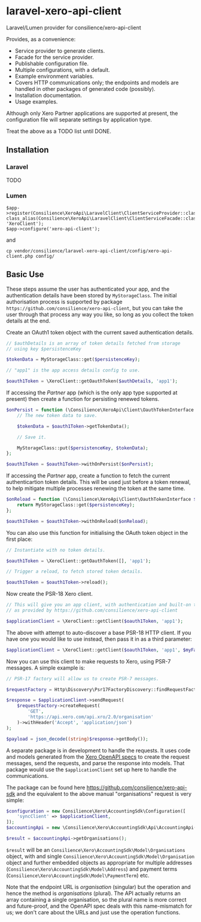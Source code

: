 # laravel-xero-api-client
Laravel/Lumen provider for consilience/xero-api-client

Provides, as a convenience:

* Service provider to generate clients.
* Facade for the service provider.
* Publishable configuration file.
* Multiple configurations, with a default.
* Example environment variables.
* Covers HTTP communications only; the endpoints and models are handled in other packages of generated code (possibly).
* Installation documentation.
* Usage examples.

Although only Xero Partner applications are supported at present, the configuration file
will separate settings by application type.

Treat the above as a TODO list until DONE.


## Installation

### Laravel

TODO

### Lumen

    $app->register(Consilience\XeroApi\LaravelClient\ClientServiceProvider::class);
    class_alias(Consilience\XeroApi\LaravelClient\ClientServiceFacade::class, 'XeroClient');
    $app->configure('xero-api-client');

and

    cp vendor/consilience/laravel-xero-api-client/config/xero-api-client.php config/

## Basic Use

These steps assume the user has authenticated your app, and the authentication
details have been stored by `MyStorageClass`.
The initial authorisation process is supported by package
`https://github.com/consilience/xero-api-client`, but you can take the user through
that process any way you like, so long as you collect the token details at the end.

Create an OAuth1 token object with the current saved authentication details.

```php
// $authDetails is an array of token details fetched from storage
// using key $persistenceKey

$tokenData = MyStorageClass::get($persistenceKey);

// "app1" is the app access details config to use.

$oauth1Token = \XeroClient::getOauthToken($authDetails, 'app1');
```

If accessing the *Partner* app (which is the only app type supported at present)
then create a function for persisting renewed tokens.

```php
$onPersist = function (\Consilience\XeroApi\Client\OauthTokenInterface $oauth1Token) use ($persistenceKey) {
    // The new token data to save.

    $tokenData = $oauth1Token->getTokenData();

    // Save it.

    MyStorageClass::put($persistenceKey, $tokenData);
};

$oauth1Token = $oauth1Token->withOnPersist($onPersist);
```

If accessing the *Partner* app, create a function to fetch the current
authenticartion token details.
This will be used just before a token renewal, to help mitigate multiple
processes renewing the token at the same time.

```php
$onReload = function (\Consilience\XeroApi\Client\OauthTokenInterface $oauth1Token) use ($persistenceKey) {
    return MyStorageClass::get($persistenceKey);
};

$oauth1Token = $oauth1Token->withOnReload($onReload);
```

You can also use this function for initialising the OAuth token object in the first place:

```php
// Instantiate with no token details.

$oauth1Token = \XeroClient::getOauthToken([], 'app1');

// Trigger a reload, to fetch stored token details.

$oauth1Token = $oauth1Token->reload();
```

Now create the PSR-18 Xero client.

```php
// This will give you an app client, with authentication and built-on token renewal
// as provided by https://github.com/consilience/xero-api-client

$applicationClient = \XeroClient::getClient($oauth1Token, 'app1');
```

The above with attempt to auto-discover a base PSR-18 HTTP client.
If you have one you would like to use instead, then pass it in as a third parameter:

```php
$applicationClient = \XeroClient::getClient($oauth1Token, 'app1', $myFavouritePsr18Client);
```

Now you can use this client to make requests to Xero, using PSR-7 messages.
A simple example is:

```php
// PSR-17 factory will allow us to create PSR-7 messages.

$requestFactory = Http\Discovery\Psr17FactoryDiscovery::findRequestFactory();

$response = $applicationClient->sendRequest(
    $requestFactory->createRequest(
        'GET',
        'https://api.xero.com/api.xro/2.0/organisation'
    )->withHeader('Accept', 'application/json')
);

$payload = json_decode((string)$response->getBody());
```

A separate package is in development to handle the requests.
It uses code and models generated from the [Xero OpenAPI specs](https://github.com/XeroAPI/Xero-OpenAPI)
to create the request messages, send the requests, and parse the response
into models.
That package would use the `$applicationClient` set up here to handle the communications.

The package can be found here https://github.com/consilience/xero-api-sdk and the equivalent to
the above manual "organisations" request is very simple:

```php
$configuration = new Consilience\Xero\AccountingSdk\Configuration([
    'syncClient' => $applicationClient,
]);
$accountingApi = new \Consilience\Xero\AccountingSdk\Api\AccountingApi($configuration);

$result = $accountingApi->getOrganisations();
```

`$result` will be an `Consilience\Xero\AccountingSdk\Model\Organisations` object, with
and single `Consilience\Xero\AccountingSdk\Model\Organisation` object and further embedded
objects as appropriate for multiple addresses (`Consilience\Xero\AccountingSdk\Model\Address`)
and payment terms (`Consilience\Xero\AccountingSdk\Model\PaymentTerm`) etc.

Note that the endpoint URL is *organisation* (singular) but the operation and hence
the method is *organisations* (plural).
The API actually returns an array containing a single organisation, so the plural
name is more correct and future-proof, and the OpenAPI spec deals with this name-mismatch
for us; we don't care about the URLs and just use the operation functions.

